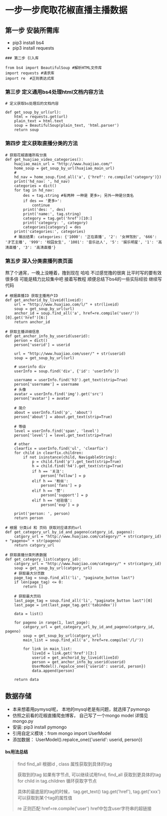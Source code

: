 # 一步一步爬取花椒直播主播数据

## 第一步 安装所需库
* pip3 install bs4
* pip3 install requests

```
### 第二步 引入库

from bs4 import BeautifulSoup #解析HTML文件库
import requests #请求库
import re  #正则表达式库

```

### 第三步 定义通用bs4处理html文档内容方法
```
# 定义获取bs处理后的文档内容

def get_soup_by_url(url):
    html = requests.get(url)
    plain_text = html.text
    soup = BeautifulSoup(plain_text, 'html.parser')
    return soup

```

### 第四步 定义获取直播分类的方法
```
# 获取花椒直播所有分类
def get_huajiao_video_categories():
    huajiao_main_url = "http://www.huajiao.com/"
    home_soup = get_soup_by_url(huajiao_main_url)
    #
    hd_nav = home_soup.find_all('a', {'href': re.compile('category')})
    print('hd_nav: ', hd_nav)
    categories = dict()
    for tag in hd_nav:
        des = tag.string #有两种 一种是 更多>; 另外一种是分类名
        if des == '更多>':
            continue
        print('des: ', des)
        print('name:', tag.string)
        category = tag.get('href')[10:]
        print('category: ', category)
        categories[category] = des
    print('categories:', categories)
    # 输出结果: categories: {'1000': '正在直播', '2': '女神驾到', '666': '才艺主播', '999': '校园女生', '1001': '音乐达人', '5': '娱乐明星', '1': '高清直播', '3': '高清直播'}

```

### 第五步 深入分类直播列表页面 
熬了个通宵，一晚上没睡着，撸到现在 哈哈 不过感觉撸的很爽 比平时写的要有效很多倍 可能是精力比较集中吧 接着写教程
顺便总结下bs4的一些实际经验
继续写代码

```
# 根据直播ID 获取主播用户ID
def get_anchorid_by_liveid(liveid):
    url = "http://www.huajiao.com/l/" + str(liveid)
    soup = get_soup_by_url(url)
    anchor_id = soup.find_all('a', href=re.compile('user/'))[0].get('href')[6:]
    return anchor_id

# 获取主播详细信息
def get_anchor_info_by_userid(userid):
    person = dict()
    person['userid'] = userid

    url = "http://www.huajiao.com/user/" + str(userid)
    soup = get_soup_by_url(url)

    # userinfo div
    userInfo = soup.find('div', {'id': 'userInfo'})

    username = userInfo.find('h3').get_text(strip=True)
    person['username'] = username
    # 头像
    avatar = userInfo.find('img').get('src')
    person['avatar'] = avatar

    # 简介
    about = userInfo.find('p', 'about')
    person['about'] = about.get_text(strip=True)

    # 等级
    level = userInfo.find('span', 'level')
    person['level'] = level.get_text(strip=True)

    # other
    clearfix = userInfo.find('ul', 'clearfix')
    for child in clearfix.children:
        if not isinstance(child, NavigableString):
            p = child.find('p').get_text(strip=True)
            h = child.find('h4').get_text(strip=True)
            if h == '关注':
                person['follow'] = p
            elif h == '粉丝':
                person['fans'] = p
            elif h == '赞':
                person['support'] = p
            elif h == '经验值':
                person['exp'] = p

    print('person: ', person)
    return person

# 根据 分类id 和 页码 获取对应请求的url
def get_category_url_by_id_and_pageno(catgory_id, pageno):
    catgory_url = "http://www.huajiao.com/category/" + str(catgory_id) + "pageno=" + str(pageno)
    return catgory_url

# 获取直播分类列表数据
def get_category_list(catgory_id):
    catgory_url = "http://www.huajiao.com/category/" + str(catgory_id)
    soup = get_soup_by_url(catgory_url)
    # 获取最大分页数
    page_tag = soup.find_all('li', "paginate_button last")
    if len(page_tag) <= 0:
        return []

    # 获取最大页码
    last_page_tag = soup.find_all('li', "paginate_button last")[0]
    last_page = int(last_page_tag.get('tabindex'))

    data = list()

    for pageno in range(1, last_page):
        catgory_url = get_category_url_by_id_and_pageno(catgory_id, pageno)
        soup = get_soup_by_url(catgory_url)
        main_list = soup.find_all('a', href=re.compile('/l/'))

        for link in main_list:
            liveId = link.get('href')[3:]
            userid = get_anchorid_by_liveid(liveId)
            person = get_anchor_info_by_userid(userid)
            UserModel().repalce_one({'userid': userid, person})
            data.append(person)

    return data

```

## 数据存储
* 本来想着用pymysql呢， 本地的mysql老是有问题，就选择了pymongo
* 仿照之前看的花椒直播爬虫博客， 自己写了一个mongo model 详情见mongo.py
* 安装: pip3 install pymongo
* 引用自定义模块：from mongo import UserModel
* 添加数据： UserModel().repalce_one({'userid': userid, person})



#### bs用法总结

> find find_all 根据id , class 属性获取到具体的tag
>
> 获取到的tag 如果有字节点, 可以继续试用find, find_all 获取到更具体的tag  for child in tag.children 循环获取字节点
>
> 具体的最底层的tag的时候， tag.get_text() tag.get('href'), tag.get('xxx') 可以获取到某个tag的属性值
>
> re 正则匹配 href=re.compile('user') href中包含user字符串的超链接


